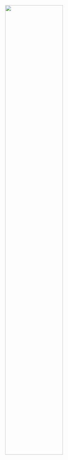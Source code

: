 

<!--
**frankemax/frankemax** is a ✨ _special_ ✨ repository because its `README.md` (this file) appears on your GitHub profile.

Here are some ideas to get you started:

- 🔭 I’m currently working on ...
- 🌱 I’m currently learning ...
- 👯 I’m looking to collaborate on ...
- 🤔 I’m looking for help with ...
- 💬 Ask me about ...
- 📫 How to reach me: ...
- 😄 Pronouns: ...
- ⚡ Fun fact: ...
-->
<p align="center">
  <img width=60% src="https://github-readme-stats.vercel.app/api?username=frankemax&count_private=true&show_icons=true&include_all_commits=false&disable_animations=true&title_color=fdcb74&bg_color=0f0b19&border_color=fdcb74&icon_color=53176d&text_color=fdcb74&hide=stars&hide_title=true" />
</p>
